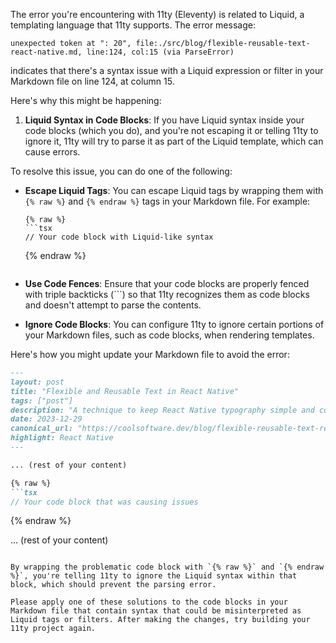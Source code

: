The error you're encountering with 11ty (Eleventy) is related to Liquid, a templating language that 11ty supports. The error message:

```
unexpected token at ": 20", file:./src/blog/flexible-reusable-text-react-native.md, line:124, col:15 (via ParseError)
```

indicates that there's a syntax issue with a Liquid expression or filter in your Markdown file on line 124, at column 15.

Here's why this might be happening:

1. **Liquid Syntax in Code Blocks**: If you have Liquid syntax inside your code blocks (which you do), and you're not escaping it or telling 11ty to ignore it, 11ty will try to parse it as part of the Liquid template, which can cause errors.

To resolve this issue, you can do one of the following:

- **Escape Liquid Tags**: You can escape Liquid tags by wrapping them with `{% raw %}` and `{% endraw %}` tags in your Markdown file. For example:

  ```liquid
  {% raw %}
  ```tsx
  // Your code block with Liquid-like syntax
  ```
  {% endraw %}
  ```

- **Use Code Fences**: Ensure that your code blocks are properly fenced with triple backticks (```) so that 11ty recognizes them as code blocks and doesn't attempt to parse the contents.

- **Ignore Code Blocks**: You can configure 11ty to ignore certain portions of your Markdown files, such as code blocks, when rendering templates.

Here's how you might update your Markdown file to avoid the error:

```markdown
---
layout: post
title: "Flexible and Reusable Text in React Native"
tags: ["post"]
description: "A technique to keep React Native typography simple and consistent."
date: 2023-12-29
canonical_url: "https://coolsoftware.dev/blog/flexible-reusable-text-react-native/"
highlight: React Native
---

... (rest of your content)

{% raw %}
```tsx
// Your code block that was causing issues
```
{% endraw %}

... (rest of your content)
```

By wrapping the problematic code block with `{% raw %}` and `{% endraw %}`, you're telling 11ty to ignore the Liquid syntax within that block, which should prevent the parsing error.

Please apply one of these solutions to the code blocks in your Markdown file that contain syntax that could be misinterpreted as Liquid tags or filters. After making the changes, try building your 11ty project again.
